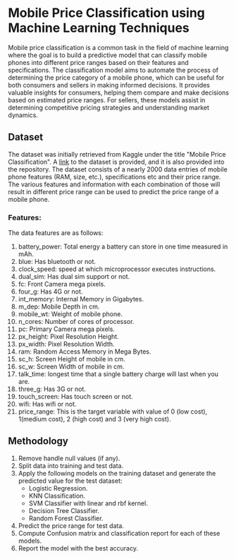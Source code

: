 
# Mobile Price Classification using Machine Learning Techniques
Mobile price classification is a common task in the field of machine learning where the goal is to build a predictive model that can classify mobile phones into different price ranges based on their features and specifications. The classification model aims to automate the process of determining the price category of a mobile phone, which can be useful for both consumers and sellers in making informed decisions. It provides valuable insights for consumers, helping them compare and make decisions based on estimated price ranges. For sellers, these models assist in determining competitive pricing strategies and understanding market dynamics.

## Dataset
The dataset was initially retrieved from Kaggle under the title "Mobile Price Classification". A [link](https://www.kaggle.com/datasets/iabhishekofficial/mobile-price-classification) to the dataset is provided, and it is also provided into the repository. The dataset consists of a nearly 2000 data entries of mobile phone features (RAM, size, etc.), specifications etc and their price range. The various features and information with each combination of those will result in different price range  can be used to predict the price range of a mobile phone.

### Features: 
The data features are as follows:
1. battery_power: Total energy a battery can store in one time measured in mAh.
2. blue: Has bluetooth or not.
3. clock_speed: speed at which microprocessor executes instructions.
4. dual_sim: Has dual sim support or not.
5. fc: Front Camera mega pixels.
6. four_g: Has 4G or not.
7. int_memory: Internal Memory in Gigabytes.
8. m_dep: Mobile Depth in cm.
9. mobile_wt: Weight of mobile phone.
10. n_cores: Number of cores of processor.
11. pc: Primary Camera mega pixels.
12. px_height: Pixel Resolution Height.
13. px_width: Pixel Resolution Width.
14. ram: Random Access Memory in Mega Bytes.
15. sc_h: Screen Height of mobile in cm.
16. sc_w: Screen Width of mobile in cm.
17. talk_time: longest time that a single battery charge will last when you are.
18. three_g: Has 3G or not.
19. touch_screen: Has touch screen or not.
20. wifi: Has wifi or not.
21. price_range: This is the target variable with value of 0 (low cost), 1(medium cost), 2 (high cost) and 3 (very high cost).

## Methodology
1. Remove handle null values (if any).
2. Split data into training and test data.
3. Apply the following models on the training dataset and generate the predicted value for the test dataset:
    -  Logistic Regression.
    -  KNN Classification.
    -  SVM Classifier with linear and rbf kernel.
    -  Decision Tree Classifier.
    -  Random Forest Classifier.
4. Predict the price range for test data.
5. Compute Confusion matrix and classification report for each of these models.
6. Report the model with the best accuracy.